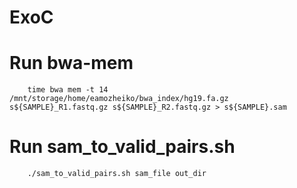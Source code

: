 # ExoC



# Run bwa-mem

```Shell
    time bwa mem -t 14 /mnt/storage/home/eamozheiko/bwa_index/hg19.fa.gz s${SAMPLE}_R1.fastq.gz s${SAMPLE}_R2.fastq.gz > s${SAMPLE}.sam
```

# Run sam_to_valid_pairs.sh

```
    ./sam_to_valid_pairs.sh sam_file out_dir
```


